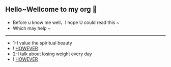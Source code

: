 ## Hello~Wellcome to my org 🌼

- Before u know me well，I hope U could read this ~
- Which may help ~

****
- 1-I value the spiritual beauty
- ! [HOWEVER](https://github.com/gtb-2023-wei-wenli/.github/blob/main/assets/17e4275799db0193835fc7b6bb9bfc7.jpg)
- 2-I talk about losing weight every day
- ! [HOWEVER](https://github.com/gtb-2023-wei-wenli/.github/blob/main/assets/972fcff94372582885006440234d70a.jpg)